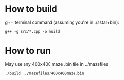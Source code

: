 # How to build

g++ terminal command (assuming you're in ./astar+bin):

```
g++ -g src/*.cpp -o build
```

# How to run

May use any 400x400 maze .bin file in ../mazefiles

```
./build ../mazefiles/400x400maze.bin
```

